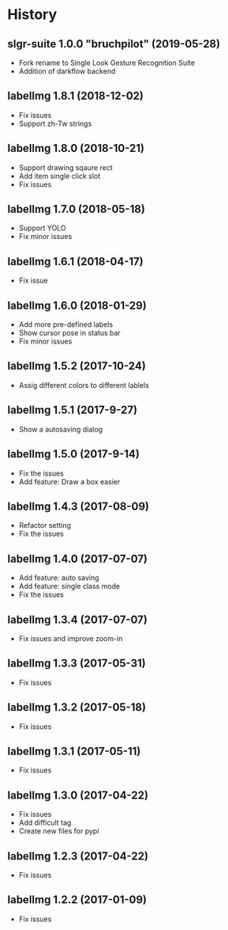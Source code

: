 # History


slgr-suite 1.0.0 "bruchpilot" (2019-05-28)
------------------

* Fork rename to Single Look Gesture Recognition Suite
* Addition of darkflow backend


labelImg 1.8.1 (2018-12-02)
------------------

* Fix issues
* Support zh-Tw strings


labelImg 1.8.0 (2018-10-21)
------------------

* Support drawing sqaure rect
* Add item single click slot
* Fix issues

labelImg 1.7.0 (2018-05-18)
------------------

* Support YOLO
* Fix minor issues


labelImg 1.6.1 (2018-04-17)
------------------

* Fix issue

labelImg 1.6.0 (2018-01-29)
------------------

* Add more pre-defined labels
* Show cursor pose in status bar
* Fix minor issues

labelImg 1.5.2 (2017-10-24)
------------------

* Assig different colors to different lablels

labelImg 1.5.1 (2017-9-27)
------------------

* Show a autosaving dialog

labelImg 1.5.0 (2017-9-14)
------------------

* Fix the issues
* Add feature: Draw a box easier


labelImg 1.4.3 (2017-08-09)
------------------

* Refactor setting
* Fix the issues


labelImg 1.4.0 (2017-07-07)
------------------

* Add feature: auto saving
* Add feature: single class mode
* Fix the issues

labelImg 1.3.4 (2017-07-07)
------------------

* Fix issues and improve zoom-in

labelImg 1.3.3 (2017-05-31)
------------------

* Fix issues

labelImg 1.3.2 (2017-05-18)
------------------

* Fix issues


labelImg 1.3.1 (2017-05-11)
------------------

* Fix issues

labelImg 1.3.0 (2017-04-22)
------------------

* Fix issues
* Add difficult tag
* Create new files for pypi

labelImg 1.2.3 (2017-04-22)
------------------

* Fix issues

labelImg 1.2.2 (2017-01-09)
------------------

* Fix issues

